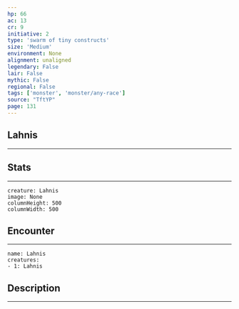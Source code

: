 ```yaml
---
hp: 66
ac: 13
cr: 9
initiative: 2
type: 'swarm of tiny constructs'    
size: 'Medium'
environment: None
alignment: unaligned
legendary: False
lair: False
mythic: False
regional: False
tags: ['monster', 'monster/any-race']
source: "TftYP"
page: 131
---
```


## Lahnis
---



## Stats
---

```statblock
creature: Lahnis
image: None
columnHeight: 500
columnWidth: 500
```

## Encounter
---

```encounter-table
name: Lahnis
creatures:
- 1: Lahnis
```

## Description
---




